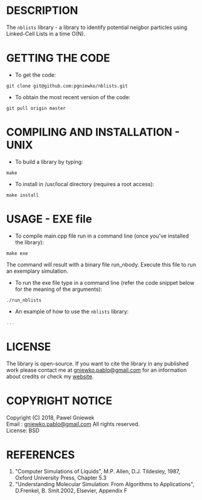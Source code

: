 DESCRIPTION
==================================================
The ```nblists``` library - a library to identify potential neigbor particles using Linked-Cell Lists in a time O(N).


GETTING THE CODE
==================================================
* To get the code:
```
git clone git@github.com:pgniewko/nblists.git
```

* To obtain the most recent version of the code:
```
git pull origin master
```

COMPILING AND INSTALLATION - UNIX
==================================================

* To build a library by typing:
```
make
```

* To install in /usr/local directory (requires a root access):
```
make install
```

USAGE - EXE file
==================================================

* To compile main.cpp file run in a command line (once you've installed the library):
```
make exe
```

The command will result with a binary file run_nbody. Execute this file to run an exemplary simulation.

* To run the exe file type in a command line (refer the code snippet below for the meaning of the arguments):
```
./run_nblists  
```

* An example of how to use the ```nblists``` library: 
```C++
...

```

LICENSE
=====
The library is open-source. If you want to cite the library in any published work please contact me at
gniewko.pablo@gmail.com for an information about credits or check my [website](http://meetpg.pl).

COPYRIGHT NOTICE
================
Copyright (C) 2018, Pawel Gniewek  
Email  : gniewko.pablo@gmail.com 
All rights reserved.  
License: BSD  


REFERENCES
===============
1. "Computer Simulations of Liquids", M.P. Allen, D.J. Tildesley, 1987, Oxford University Press, Chapter 5.3
2. "Understanding Molecular Simulation: From Algorithms to Applications", D.Frenkel, B. Smit.2002, Elsevier, Appendix F

